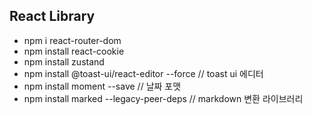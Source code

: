 ## React Library

- npm i react-router-dom
- npm install react-cookie
- npm install zustand
- npm install @toast-ui/react-editor --force // toast ui 에디터
- npm install moment --save // 날짜 포맷
- npm install marked --legacy-peer-deps // markdown 변환 라이브러리
